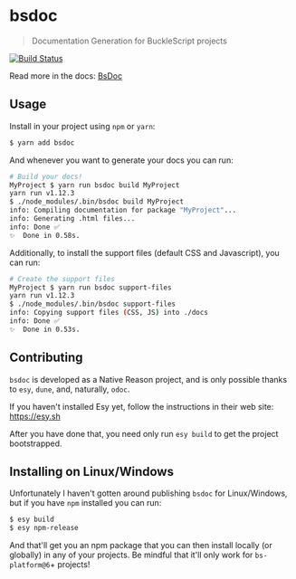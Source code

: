 # bsdoc

> Documentation Generation for BuckleScript projects

[![Build Status](https://dev.azure.com/yawaramin/bsdoc/_apis/build/status/yawaramin.bsdoc?branchName=master)](https://dev.azure.com/yawaramin/bsdoc/_build/latest?definitionId=1?branchName=master)

Read more in the docs: [BsDoc](https://reasonml-community.github.io/bsdoc)

## Usage

Install in your project using `npm` or `yarn`:

```sh
$ yarn add bsdoc
```

And whenever you want to generate your docs you can run:

```sh
# Build your docs!
MyProject $ yarn run bsdoc build MyProject
yarn run v1.12.3
$ ./node_modules/.bin/bsdoc build MyProject
info: Compiling documentation for package "MyProject"...
info: Generating .html files...
info: Done ✅
✨  Done in 0.58s.
```

Additionally, to install the support files (default CSS and Javascript), you
can run:

```sh
# Create the support files
MyProject $ yarn run bsdoc support-files
yarn run v1.12.3
$ ./node_modules/.bin/bsdoc support-files
info: Copying support files (CSS, JS) into ./docs
info: Done ✅
✨  Done in 0.53s.
```

## Contributing

`bsdoc` is developed as a Native Reason project, and is only possible thanks to
`esy`, `dune`, and, naturally, `odoc`.

If you haven't installed Esy yet, follow the instructions in their web site:
https://esy.sh

After you have done that, you need only run `esy build` to get the project
bootstrapped.

## Installing on Linux/Windows

Unfortunately I haven't gotten around publishing `bsdoc` for Linux/Windows, but if you have `npm` installed you can run:

```sh
$ esy build
$ esy npm-release
```

And that'll get you an npm package that you can then install locally (or globally) in any of your projects. Be mindful that it'll only work for `bs-platform@6`+ projects!
